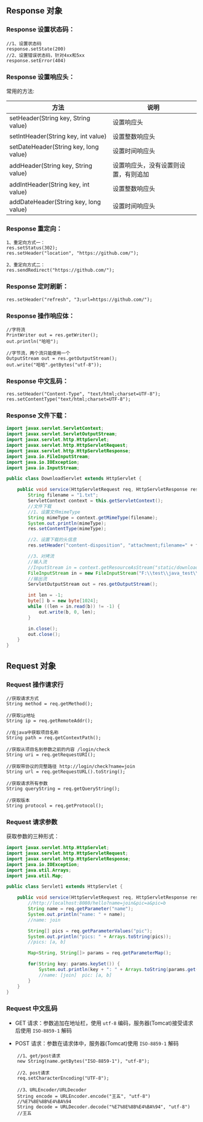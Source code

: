 ## Response 对象

### Response 设置状态码：

    //1、设置状态码
    response.setState(200)
    //2、设置错误状态码，针对4xx和5xx
    response.setError(404)
    
### Response 设置响应头：

常用的方法:

方法 | 说明 
--- | ---
setHeader(String key, String value) | 设置响应头
setIntHeader(String key, int value) | 设置整数响应头
setDateHeader(String key, long value) | 设置时间响应头
addHeader(String key, String value) | 设置响应头，没有设置则设置，有则追加
addIntHeader(String key, int value) | 设置整数响应头
addDateHeader(String key, long value) | 设置时间响应头

### Response 重定向：

    1、重定向方式一：
    res.setStatus(302);
    res.setHeader("location", "https://github.com/");
  
    2、重定向方式二：
    res.sendRedirect("https://github.com/");

### Response 定时刷新：

    res.setHeader("refresh", "3;url=https://github.com/");
    
### Response 操作响应体：
    
    //字符流
    PrintWriter out = res.getWriter();
    out.println("哈哈");
    
    //字节流，两个流只能使用一个
    OutputStream out = res.getOutputStream();
    out.write("哈哈".getBytes("utf-8"));
    
### Response 中文乱码：

    res.setHeader("Content-Type", "text/html;charset=UTF-8");
    res.setContentType("text/html;charset=UTF-8");

### Response 文件下载：

```java
import javax.servlet.ServletContext;
import javax.servlet.ServletOutputStream;
import javax.servlet.http.HttpServlet;
import javax.servlet.http.HttpServletRequest;
import javax.servlet.http.HttpServletResponse;
import java.io.FileInputStream;
import java.io.IOException;
import java.io.InputStream;

public class DownloadServlet extends HttpServlet {

    public void service(HttpServletRequest req, HttpServletResponse res) throws IOException {
        String filename = "1.txt";
        ServletContext context = this.getServletContext();
        //文件下载
        //1、设置文件mimeType
        String mimeType = context.getMimeType(filename);
        System.out.println(mimeType);
        res.setContentType(mimeType);

        //2、设置下载的头信息
        res.setHeader("content-disposition", "attachment;filename=" + filename);

        //3、对拷流
        //输入流
        //InputStream in = context.getResourceAsStream("static/download/1.txt");
        FileInputStream in = new FileInputStream("F:\\test\\java_test\\web04\\src\\test\\java\\1.txt");
        //输出流
        ServletOutputStream out = res.getOutputStream();

        int len = -1;
        byte[] b = new byte[1024];
        while ((len = in.read(b)) != -1) {
            out.write(b, 0, len);
        }

        in.close();
        out.close();
    }
}
```


## Request 对象

### Request 操作请求行

    //获取请求方式
    String method = req.getMethod();

    //获取ip地址
    String ip = req.getRemoteAddr();

    //在java中获取项目名称
    String path = req.getContextPath();

    //获取从项目名到参数之前的内容 /login/check
    String uri = req.getRequestURI();

    //获取带协议的完整路径 http://login/check?name=join
    String url = req.getRequestURL().toString();

    //获取请求所有参数
    String queryString = req.getQueryString();

    //获取版本
    String protocol = req.getProtocol();
    
### Request 请求参数

获取参数的三种形式：

```java
import javax.servlet.http.HttpServlet;
import javax.servlet.http.HttpServletRequest;
import javax.servlet.http.HttpServletResponse;
import java.io.IOException;
import java.util.Arrays;
import java.util.Map;

public class Servlet1 extends HttpServlet {

    public void service(HttpServletRequest req, HttpServletResponse res) throws IOException {
        //http://localhost:8080/hello?name=join&pic=a&pic=b
        String name = req.getParameter("name");
        System.out.println("name: " + name);
        //name: join

        String[] pics = req.getParameterValues("pic");
        System.out.println("pics: " + Arrays.toString(pics));
        //pics: [a, b]

        Map<String, String[]> params = req.getParameterMap();

        for(String key: params.keySet()) {
            System.out.println(key + ": " + Arrays.toString(params.get(key)));
            //name: [join]  pic: [a, b]
        }
    }
}
```

### Request 中文乱码

* GET 请求：参数追加在地址栏，使用 `utf-8` 编码，服务器(Tomcat)接受请求后使用 `ISO-8859-1` 解码
 
* POST 请求：参数在请求体中，服务器(Tomcat)使用 `ISO-8859-1` 解码

```
    //1、get/post请求
    new String(name.getBytes("ISO-8859-1"), "utf-8");
    
    //2、post请求
    req.setCharacterEncoding("UTF-8");
    
    //3、URLEncoder/URLDecoder
    String encode = URLEncoder.encode("王五", "utf-8")
    //%E7%8E%8B%E4%BA%94
    String decode = URLDecoder.decode("%E7%8E%8B%E4%BA%94", "utf-8")
    //王五
```

